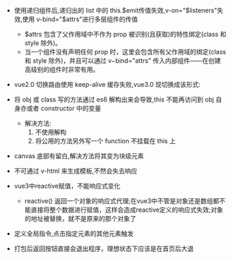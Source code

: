 + 使用递归组件后,递归出的 list 中的 this.$emit传值失效,v-on="$listeners"失效,使用 v-bind="$attrs"进行多层组件的传值
  - $attrs 包含了父作用域中不作为 prop 被识别(且获取)的特性绑定(class 和 style 除外)。
  - 当一个组件没有声明任何 prop 时，这里会包含所有父作用域的绑定(class 和 style 除外)，并且可以通过 v−bind="attrs" 传入内部组件——在创建高级别的组件时非常有用。

+ vue2.0 切换路由使用 keep-alive 缓存失败,vue3.0 现切换成该形式:
  <router-view v-slot="{ Component }">
    <keep-alive>
      <component :is="Component" />
    </keep-alive>
  </router-view>

+ 将 obj 或 class 写的方法通过 es6 解构出来会导致,this 不能再访问到 obj 自身亦或者 constructor 中的变量
  - 解决方法:
    1. 不使用解构
    2. 将公用的方法另外写一个 function 不挂载在 this 上
+ canvas 底部有留白,解决方法将其变为块级元素

+ 不可通过 v-html 来生成模板,不然会失去响应

+ vue3中reactive赋值，不能响应式变化
  - reactive() 返回一个对象的响应式代理;在vue3中不管是对象还是数组都不能直接将整个数据进行赋值，这样会造成reactive定义的响应式失效;对象的地址被替换，就不是原来的那个对象了

+ 定义全局指令,点击指定元素的其他元素触发

+ 打包后返回按钮直接会退出程序，理想状态下应该是在首页后大退
